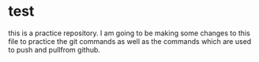 # test
this is a practice repository.
I am going to be making some changes to this file to practice the git commands as well as the commands which are used to push and pullfrom github.
